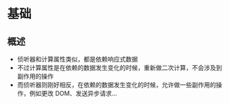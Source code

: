 # 基础

## 概述

+ 侦听器和计算属性类似，都是依赖响应式数据
+ 不过计算属性是在依赖的数据发生变化的时候，重新做二次计算，不会涉及到副作用的操作
+ 而侦听器则刚好相反，在依赖的数据发生变化的时候，允许做一些副作用的操作，例如更改 DOM、发送异步请求...
